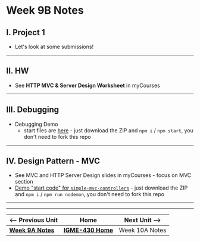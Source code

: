 # Week 9B Notes

## I. Project 1
- Let's look at some submissions!

---

## II. HW
- See **HTTP MVC & Server Design Worksheet** in myCourses

---

## III. Debugging
- Debugging Demo
  - start files are [here](https://github.com/IGM-RichMedia-at-RIT/debugging-demo) - just download the ZIP and `npm i` / `npm start`, you don't need to fork this repo

---

## IV. Design Pattern - MVC
- See MVC and HTTP Server Design slides in myCourses - focus on MVC section
- [Demo "start code" for `simple-mvc-controllers`](https://github.com/IGM-RichMedia-at-RIT/simple-mvc-controllers) - just download the ZIP and `npm i` / `npm run nodemon`, you don't need to fork this repo


---
---

| <-- Previous Unit | Home | Next Unit -->
| --- | --- | --- 
|   [**Week 9A Notes**](09A.md)  |  [**IGME-430 Home**](../) | Week 10A Notes
